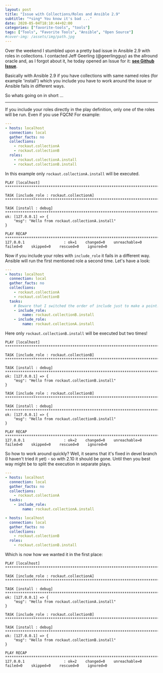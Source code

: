 ```yaml
---
layout: post
title: "Issue with Collections/Roles and Ansible 2.9"
subtitle: "*sing* You know it's bad ..."
date: 2020-05-04T18:10:44+02:00
categories: ["favorite-tools", "tools"]
tags: ["Tools", "Favorite Tools", "Ansible", "Open Source"]
#cover-img: /assets/img/path.jpg
---
```


Over the weekend I stumbled upon a pretty bad issue in Ansible 2.9 with roles in collections.
I contacted Jeff Geerling (@geerlingguy) as the allround oracle and, as I forgot about it, he today opened an Issue for it: __[see Github Issue](https://github.com/ansible/ansible/issues/69307)__.

Basically with Ansible 2.9 if you have collections with same named roles (for example 'install') which you include you have to work around the issue or Ansible fails in different ways.

So whats going on in short ...
<!--more-->

---

If you include your roles directly in the play definition, only one of the roles will be run. Even if you use FQCN!
For example:

```yaml
---
- hosts: localhost
  connection: local
  gather_facts: no
  collections:
    - rockaut.collectionA
    - rockaut.collectionB
  roles:
    - rockaut.collectionA.install
    - rockaut.collectionB.install 
```

In this example only `rockaut.collectionA.install` will be executed.

```console
PLAY [localhost] *******************************************************************************************************

TASK [include_role : rockaut.collectionA] ******************************************************************************

TASK [install : debug] *************************************************************************************************
ok: [127.0.0.1] => {
    "msg": "Hello from rockaut.collectionA.install"
}

PLAY RECAP *************************************************************************************************************
127.0.0.1                  : ok=1    changed=0    unreachable=0    failed=0    skipped=0    rescued=0    ignored=0 
```

Now if you include your roles with `include_role` it fails in a different way. Ansible will run the first mentioned role a second time.
Let's have a look:

```yaml
---
- hosts: localhost
  connection: local
  gather_facts: no
  collections:
    - rockaut.collectionA
    - rockaut.collectionB
  tasks:
    # Beware that I switched the order of include just to make a point!
    - include_role:
        name: rockaut.collectionB.install
    - include_role:
        name: rockaut.collectionA.install 
```

Here only `rockaut.collectionB.install` will be executed but two times!

```console
PLAY [localhost] *******************************************************************************************************

TASK [include_role : rockaut.collectionB] ******************************************************************************

TASK [install : debug] *************************************************************************************************
ok: [127.0.0.1] => {
    "msg": "Hello from rockaut.collectionB.install"
}

TASK [include_role : rockaut.collectionB] ******************************************************************************

TASK [install : debug] *************************************************************************************************
ok: [127.0.0.1] => {
    "msg": "Hello from rockaut.collectionB.install"
}

PLAY RECAP *************************************************************************************************************
127.0.0.1                  : ok=2    changed=0    unreachable=0    failed=0    skipped=0    rescued=0    ignored=0 
```

So how to work around quickly? Well, it seams that it's fixed in devel branch (I haven't tried it yet) - so with 2.10 it should be gone.
Until then you best way might be to split the execution in separate plays.

```yaml
---
- hosts: localhost
  connection: local
  gather_facts: no
  collections:
    - rockaut.collectionA
  tasks:
    - include_role:
        name: rockaut.collectionA.install

- hosts: localhost
  connection: local
  gather_facts: no
  collections:
    - rockaut.collectionB
  roles:
    - rockaut.collectionB.install
```

Which is now how we wanted it in the first place:

```console
PLAY [localhost] *******************************************************************************************************

TASK [include_role : rockaut.collectionA] ******************************************************************************

TASK [install : debug] *************************************************************************************************
ok: [127.0.0.1] => {
    "msg": "Hello from rockaut.collectionA.install"
}

TASK [include_role : rockaut.collectionB] ******************************************************************************

TASK [install : debug] *************************************************************************************************
ok: [127.0.0.1] => {
    "msg": "Hello from rockaut.collectionB.install"
}

PLAY RECAP *************************************************************************************************************
127.0.0.1                  : ok=2    changed=0    unreachable=0    failed=0    skipped=0    rescued=0    ignored=0 
```
